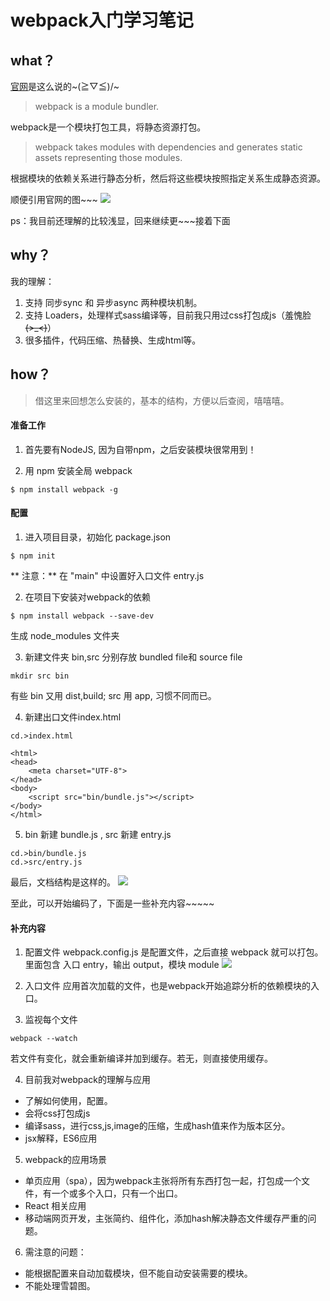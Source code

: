 # webpack入门学习笔记

## what？

[官网](https://webpack.github.io/docs/what-is-webpack.html)是这么说的~\(≧▽≦)/~

> webpack is a module bundler.

webpack是一个模块打包工具，将静态资源打包。

> webpack takes modules with dependencies and generates static assets representing those modules.

根据模块的依赖关系进行静态分析，然后将这些模块按照指定关系生成静态资源。

顺便引用官网的图~~~
![](https://webpack.github.io/assets/what-is-webpack.png)

ps：我目前还理解的比较浅显，回来继续更~~~接着下面

## why？

我的理解：
1. 支持 同步sync 和 异步async 两种模块机制。
2. 支持 Loaders，处理样式sass编译等，目前我只用过css打包成js（羞愧脸~~~~(>_<)~~~~）
3. 很多插件，代码压缩、热替换、生成html等。

## how？

> 借这里来回想怎么安装的，基本的结构，方便以后查阅，嘻嘻嘻。

#### 准备工作

1. 首先要有NodeJS, 因为自带npm，之后安装模块很常用到！

2. 用 npm 安装全局 webpack
```
$ npm install webpack -g
```

#### 配置

1. 进入项目目录，初始化 package.json
```
$ npm init
```
** 注意：** 在 "main" 中设置好入口文件 entry.js

2. 在项目下安装对webpack的依赖
```
$ npm install webpack --save-dev
```
生成 node_modules 文件夹

3. 新建文件夹 bin,src 分别存放 bundled file和 source file
```
mkdir src bin
```
有些 bin 又用 dist,build; src 用 app, 习惯不同而已。

4. 新建出口文件index.html
```
cd.>index.html

<html>
<head>
	<meta charset="UTF-8">
</head>
<body>
	<script src="bin/bundle.js"></script>
</body>
</html>
```

5. bin 新建 bundle.js , src 新建 entry.js
```
cd.>bin/bundle.js
cd.>src/entry.js
```

最后，文档结构是这样的。
![](http://p1.bqimg.com/567571/b0fb9cc67a9d5a23.png)

至此，可以开始编码了，下面是一些补充内容~~~~~

#### 补充内容

1. 配置文件
webpack.config.js 是配置文件，之后直接 webpack 就可以打包。
里面包含 入口 entry，输出 output，模块 module
![](http://p1.bqimg.com/567571/a3b98bc3e148aeba.png)

2. 入口文件
应用首次加载的文件，也是webpack开始追踪分析的依赖模块的入口。

3. 监视每个文件
```
webpack --watch
```
若文件有变化，就会重新编译并加到缓存。若无，则直接使用缓存。

4. 目前我对webpack的理解与应用
- 了解如何使用，配置。
- 会将css打包成js
- 编译sass，进行css,js,image的压缩，生成hash值来作为版本区分。
- jsx解释，ES6应用

5. webpack的应用场景
- 单页应用（spa），因为webpack主张将所有东西打包一起，打包成一个文件，有一个或多个入口，只有一个出口。
- React 相关应用
- 移动端网页开发，主张简约、组件化，添加hash解决静态文件缓存严重的问题。

6. 需注意的问题：
- 能根据配置来自动加载模块，但不能自动安装需要的模块。
- 不能处理雪碧图。